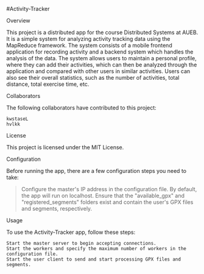 #Activity-Tracker

Overview

This project is a distributed app for the course Distributed Systems at AUEB. 
It is a simple system for analyzing activity tracking data using the MapReduce framework. The system consists of a mobile frontend application for recording activity and a backend system which handles the analysis of the data. The system allows users to maintain a personal profile, where they can add their activities, which can then be analyzed through the application and compared with other users in similar activities. Users can also see their overall statistics, such as the number of activities, total distance, total exercise time, etc.

Collaborators

The following collaborators have contributed to this project:

    kwstaseL
    hvlkk

License

This project is licensed under the MIT License.

Configuration

Before running the app, there are a few configuration steps you need to take:

> Configure the master's IP address in the configuration file. By default, the app will run on localhost.
> Ensure that the "available_gpx" and "registered_segments" folders exist and contain the user's GPX files and segments, respectively.

Usage

To use the Activity-Tracker app, follow these steps:

    Start the master server to begin accepting connections.
    Start the workers and specify the maximum number of workers in the configuration file.
    Start the user client to send and start processing GPX files and segments.
